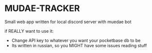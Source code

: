 # MUDAE-TRACKER
Small web app written for local discord server with muedae bot

if REALLY want to use it:
 - Change API key to whatever you want your pocketbase db to be
 - Its written in russian, so you MIGHT have some issues reading stuff
